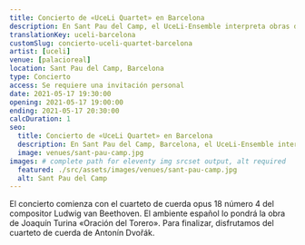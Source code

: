 ```yaml
---
title: Concierto de «UceLi Quartet» en Barcelona
description: En Sant Pau del Camp, el UceLi-Ensemble interpreta obras de Ludwig van Beethoven, Joaquín Turina y Antonín Dvořák.
translationKey: uceli-barcelona
customSlug: concierto-uceli-quartet-barcelona
artist: [uceli]
venue: [palacioreal]
location: Sant Pau del Camp, Barcelona
type: Concierto
access: Se requiere una invitación personal
date: 2021-05-17 19:30:00
opening: 2021-05-17 19:00:00
ending: 2021-05-17 20:30:00
calcDuration: 1
seo:
  title: Concierto de «UceLi Quartet» en Barcelona
  description: En Sant Pau del Camp, Barcelona, el UceLi-Ensemble interpreta obras de Ludwig van Beethoven, Joaquín Turina y Antonín Dvořák.
  image: venues/sant-pau-camp.jpg
images: # complete path for eleventy img srcset output, alt required
  featured: ./src/assets/images/venues/sant-pau-camp.jpg
  alt: Sant Pau del Camp
---
```


El concierto comienza con el cuarteto de cuerda opus 18 número 4 del compositor Ludwig van Beethoven.
El ambiente español lo pondrá la obra de Joaquín Turina «Oración del Torero».
Para finalizar, disfrutamos del cuarteto de cuerda de Antonín Dvořák.
